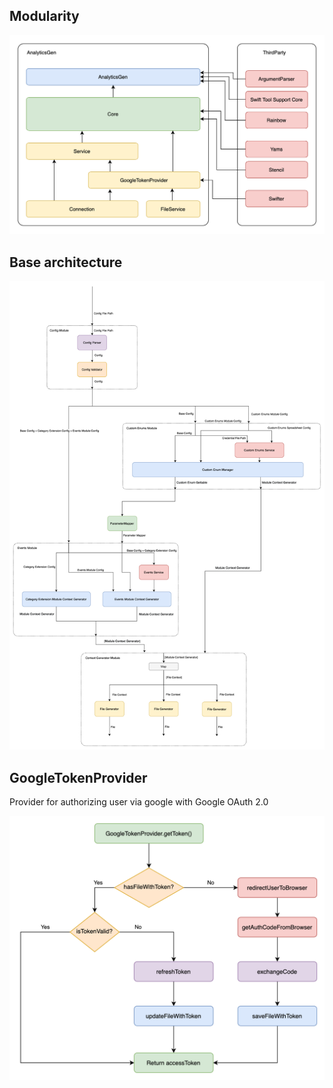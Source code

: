 ## Modularity

![Modularity diagram](../Resources/Modularity.png)

## Base architecture

![architecture diagram](../Resources/BaseClassDiagram.png)

## GoogleTokenProvider

Provider for authorizing user via google with Google OAuth 2.0

![Provider diagram](../Resources/GoogleTokenProviderDiagram.png)